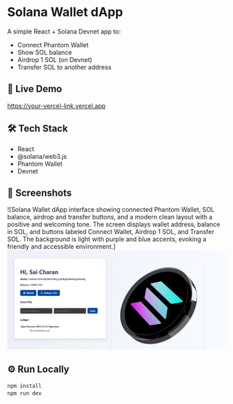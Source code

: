 # Solana Wallet dApp

A simple React + Solana Devnet app to:

- Connect Phantom Wallet
- Show SOL balance
- Airdrop 1 SOL (on Devnet)
- Transfer SOL to another address

## 🔗 Live Demo
https://your-vercel-link.vercel.app

## 🛠 Tech Stack
- React
- @solana/web3.js
- Phantom Wallet
- Devnet

## 📸 Screenshots
![Solana Wallet dApp interface showing connected Phantom Wallet, SOL balance, airdrop and transfer buttons, and a modern clean layout with a positive and welcoming tone. The screen displays wallet address, balance in SOL, and buttons labeled Connect Wallet, Airdrop 1 SOL, and Transfer SOL. The background is light with purple and blue accents, evoking a friendly and accessible environment.]![App](./src/assets/App.png)

## ⚙️ Run Locally

```bash
npm install
npm run dev
